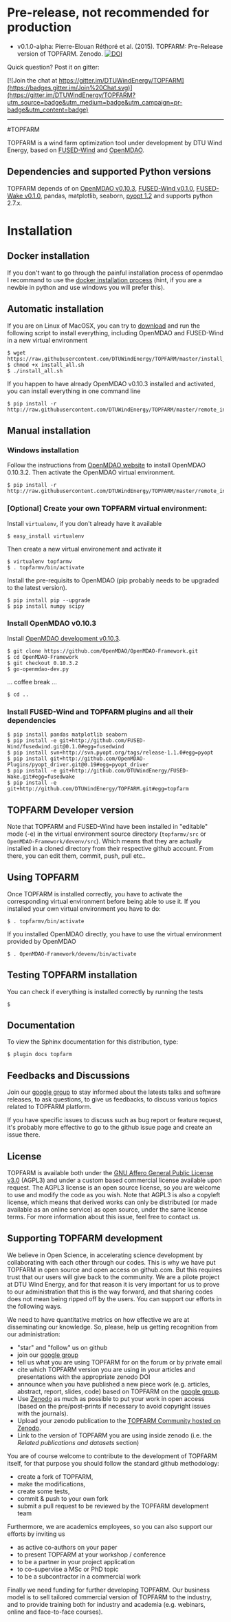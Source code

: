 # Pre-release, not recommended for production
* v0.1.0-alpha: Pierre-Elouan Réthoré et al. (2015). TOPFARM: Pre-Release version of TOPFARM. Zenodo. [![DOI](https://zenodo.org/badge/doi/10.5281/zenodo.27810.svg)](http://dx.doi.org/10.5281/zenodo.27810)



Quick question? Post it on gitter:

[![Join the chat at https://gitter.im/DTUWindEnergy/TOPFARM](https://badges.gitter.im/Join%20Chat.svg)](https://gitter.im/DTUWindEnergy/TOPFARM?utm_source=badge&utm_medium=badge&utm_campaign=pr-badge&utm_content=badge)

--------


#TOPFARM

TOPFARM is a wind farm optimization tool under development by DTU Wind Energy, based on [FUSED-Wind](http://www.fusedwind.org) and [OpenMDAO](http://www.openmdao.org).


## Dependencies and supported Python versions

TOPFARM depends of on [OpenMDAO v0.10.3](https://github.com/OpenMDAO/OpenMDAO-Framework),
 [FUSED-Wind v0.1.0](https://github.com/fusedwind/fusedwind),
 [FUSED-Wake v0.1.0](https://github.com/DTUWindEnergy/FUSED-Wake), pandas, matplotlib, seaborn, [pyopt 1.2](http://pyopt.org)
  and supports python 2.7.x.


# Installation

## Docker installation
If you don't want to go through the painful installation process of openmdao I recommand to use the [docker installation process](http://hub.docker.com/u/dtuwindenergy/topfarm/) (hint, if you are a newbie in python and use windows you will prefer this).

## Automatic installation
If you are on Linux of MacOSX, you can try to [download](https://raw.githubusercontent.com/DTUWindEnergy/TOPFARM/master/install_all.sh)
 and run the following script to install everything, including OpenMDAO and FUSED-Wind in a new virtual environment

    $ wget https://raw.githubusercontent.com/DTUWindEnergy/TOPFARM/master/install_all.sh
    $ chmod +x install_all.sh
    $ ./install_all.sh

If you happen to have already OpenMDAO v0.10.3 installed and activated, you can install everything in one command line

    $ pip install -r http://raw.githubusercontent.com/DTUWindEnergy/TOPFARM/master/remote_install.txt
    


## Manual installation

### Windows installation
Follow the instructions from [OpenMDAO website](http://openmdao.org/docs/getting-started/requirements.html) to install OpenMDAO 0.10.3.2. Then activate the OpenMDAO virtual environment.

    $ pip install -r http://raw.githubusercontent.com/DTUWindEnergy/TOPFARM/master/remote_install.txt


### [Optional] Create your own TOPFARM virtual environment:
  
Install `virtualenv`, if you don't already have it available
 
    $ easy_install virtualenv
    
Then create a new virtual environement and activate it

    $ virtualenv topfarmv
    $ . topfarmv/bin/activate

Install the pre-requisits to OpenMDAO (pip probably needs to be upgraded to the latest version).

    $ pip install pip --upgrade 
    $ pip install numpy scipy

### Install OpenMDAO v0.10.3

Install [OpenMDAO development v0.10.3](https://github.com/OpenMDAO/OpenMDAO-Framework/tree/0.10.3).

    $ git clone https://github.com/OpenMDAO/OpenMDAO-Framework.git
    $ cd OpenMDAO-Framework
    $ git checkout 0.10.3.2  
    $ go-openmdao-dev.py
    
... coffee break ...

    $ cd ..

### Install FUSED-Wind and TOPFARM plugins and all their dependencies
    $ pip install pandas matplotlib seaborn
    $ pip install -e git+http://github.com/FUSED-Wind/fusedwind.git@0.1.0#egg=fusedwind
    $ pip install svn+http://svn.pyopt.org/tags/release-1.1.0#egg=pyopt
    $ pip install git+http://github.com/OpenMDAO-Plugins/pyopt_driver.git@0.19#egg=pyopt_driver
    $ pip install -e git+http://github.com/DTUWindEnergy/FUSED-Wake.git#egg=fusedwake    
    $ pip install -e git+http://github.com/DTUWindEnergy/TOPFARM.git#egg=topfarm

## TOPFARM Developer version

Note that TOPFARM and FUSED-Wind have been installed in "editable" mode (-e) in the virtual environment source directory
(`topfarmv/src` or `OpenMDAO-Framework/devenv/src`). Which means that they are actually installed in a 
cloned directory from their respective github account. From there, you can edit them, commit, push, pull etc..

## Using TOPFARM

Once TOPFARM is installed correctly, you have to activate the corresponding virtual environment before being able to use it.
If you installed your own virtual environment you have to do:

    $ . topfarmv/bin/activate

If you installed OpenMDAO directly, you have to use the virtual environment provided by OpenMDAO

    $ . OpenMDAO-Framework/devenv/bin/activate
    
## Testing TOPFARM installation

You can check if everything is installed correctly by running the tests

    $ 

## Documentation

To view the Sphinx documentation for this distribution, type:

    $ plugin docs topfarm
    
    
## Feedbacks and Discussions
Join our [google group](https://groups.google.com/forum/#!forum/topfarm) to stay informed about the latests talks and 
software releases, to ask questions, to give us feedbacks, to 
discuss various topics related to TOPFARM platform. 

If you have specific issues to discuss such as bug report or feature request, it's probably more effective to go to the 
github issue page and create an issue there.

## License

TOPFARM is available both under the [GNU Affero General Public License v3.0](http://en.wikipedia.org/wiki/Affero_General_Public_License) 
(AGPL3) and under a custom based commercial license available upon request. 
The AGPL3 license is an open source license, so you are welcome to use and modify the code as you wish. 
Note that AGPL3 is also a copyleft license, which means that derived works can only be distributed (or made available
as an online service) as open source, under the same license terms. For more information about this issue, feel free to contact us.


## Supporting TOPFARM development
We believe in Open Science, in accelerating science development by collaborating with each other through our codes. 
This is why we have put TOPFARM in open source and open access on github.com. But this requires trust that our users will 
give back to the community. We are a pilote project at DTU Wind Energy, and for that reason it is very important for us
to prove to our administration that this is the way forward, and that sharing codes does not mean being ripped off by the
users. You can support our efforts in the following ways.
 
We need to have quantitative metrics on how effective we are at disseminating 
our knowledge. So, please, help us getting recognition from our administration:

* "star" and "follow" us on github
* join our [google group](https://groups.google.com/forum/#!forum/topfarm)
* tell us what you are using TOPFARM for on the forum or by private email
* cite which TOPFARM version you are using in your articles and presentations with the appropriate zenodo DOI
* announce when you have published a new piece work (e.g. articles, abstract, report, slides, code) based on TOPFARM on 
the [google group](https://groups.google.com/forum/#!forum/topfarm). 
* Use [Zenodo](http:/zenodo.org) as much as possible to put your work in open access (based on the pre/post-prints if necessary to avoid copyright issues with the journals). 
* Upload your zenodo publication to the [TOPFARM Community hosted on Zenodo](https://zenodo.org/collection/user-topfarm).
* Link to the version of TOPFARM you are using inside zenodo (i.e. the *Related publications and datasets* section)
 
You are of course welcome to contribute to the development of TOPFARM itself, for that purpose you should follow the standard
github methodology: 

* create a fork of TOPFARM, 
* make the modifications, 
* create some tests, 
* commit & push to your own fork
* submit a pull request to be reviewed by the TOPFARM development team


Furthermore, we are academics employees, so you can also support our efforts by inviting us 

* as active co-authors on your paper
* to present TOPFARM at your workshop / conference
* to be a partner in your project application
* to co-supervise a MSc or PhD topic
* to be a subcontractor in a commercial work

Finally we need funding for further developing TOPFARM. Our business model is to sell tailored commercial version of 
TOPFARM to the industry, and to provide training both for industry and academia (e.g. webinars, online and face-to-face 
courses).
